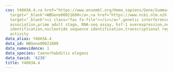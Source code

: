```yaml
---
csv: Y46H3A.4,<a href="https://www.ensembl.org/Homo_sapiens/Gene/Summary?db=core;g=WBGene00021600"
  target="_blank">WBGene00021600</a>,<a href="https://www.ncbi.nlm.nih.gov/pubmed/30894454"
  target="_blank"><i class="fas fa-file"></i></a>",genetic interference,functional
  association,prime adult stage, RNA-seq assay, hsf-1 overexpression,nucleotide sequence
  identification,nucleotide sequence identification,transcriptional regulation,up-regulates
  activity
data_alias: Y46H3A.4
data_id: WBGene00021600
data_numevidence: 1
data_species: Caenorhabditis elegans
data_taxid: '6239'
title: Y46H3A.4
---
```

